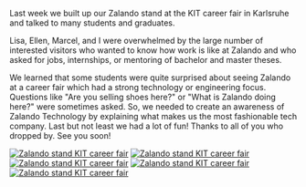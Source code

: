 <!--
.. title: Thanks for your visit @ KIT in Karlsruhe
.. slug: thanks-for-your-visit-kit-in-karlsruhe
.. date: 2013-05-21 17:08:37
.. tags: career-fair,event,university-relation
.. author: Philip Harborth
.. image: kit2013_teaser.jpg
-->

Last week we built up our
Zalando stand at the KIT career fair in Karlsruhe and talked to many students
and graduates.

Lisa, Ellen, Marcel, and I were overwhelmed by the large number
of interested visitors who wanted to know how work is like at Zalando and who
asked for jobs, internships, or mentoring of bachelor and master theses.

<!-- TEASER_END -->

We learned that some students were quite surprised about seeing Zalando at a
career fair which had a strong technology or engineering focus. Questions like
"Are you selling shoes here?" or "What is Zalando doing here?" were sometimes
asked. So, we needed to create an awareness of Zalando Technology by
explaining what makes us the most fashionable tech company. Last but not least
we had a lot of fun! Thanks to all of you who dropped by. See you soon!

[![Zalando stand KIT career fair](/files/2013/05/Zalando_stand_KIT.jpg)](/files/2013/05/Zalando_stand_KIT.jpg)
[![Zalando stand KIT career fair](/files/2013/05/DSCN4263.jpg)](/files/2013/05/DSCN4263.jpg)
[![Zalando stand KIT career fair](/files/2013/05/DSCN4269.jpg)](/files/2013/05/DSCN4269.jpg)
[![Zalando stand KIT career fair](/files/2013/05/DSCN4274.jpg)](/files/2013/05/DSCN4274.jpg)
[![Zalando stand KIT career fair](/files/2013/05/DSCN4272.jpg)](/files/2013/05/DSCN4272.jpg)

